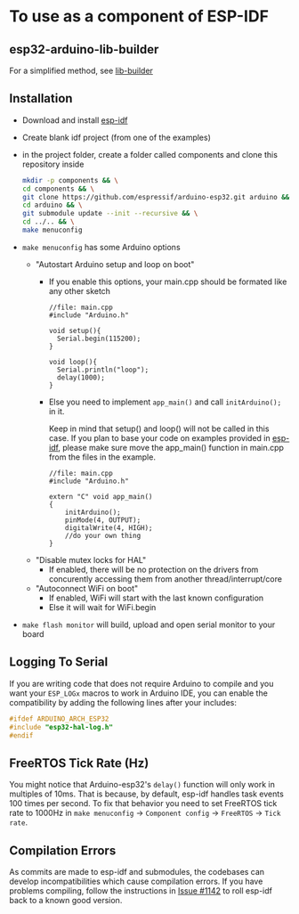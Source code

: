 To use as a component of ESP-IDF
=================================================

## esp32-arduino-lib-builder

For a simplified method, see [lib-builder](lib_builder.md)

## Installation

- Download and install [esp-idf](https://github.com/espressif/esp-idf)
- Create blank idf project (from one of the examples)
- in the project folder, create a folder called components and clone this repository inside

    ```bash
    mkdir -p components && \
    cd components && \
    git clone https://github.com/espressif/arduino-esp32.git arduino && \
    cd arduino && \
    git submodule update --init --recursive && \
    cd ../.. && \
    make menuconfig
  ```
- ```make menuconfig``` has some Arduino options
    - "Autostart Arduino setup and loop on boot"
        - If you enable this options, your main.cpp should be formated like any other sketch

          ```arduino
          //file: main.cpp
          #include "Arduino.h"

          void setup(){
            Serial.begin(115200);
          }

          void loop(){
            Serial.println("loop");
            delay(1000);
          }
          ```

        - Else you need to implement ```app_main()``` and call ```initArduino();``` in it.

          Keep in mind that setup() and loop() will not be called in this case.
          If you plan to base your code on examples provided in [esp-idf](https://github.com/espressif/esp-idf/tree/master/examples), please make sure move the app_main() function in main.cpp from the files in the example.

          ```arduino
          //file: main.cpp
          #include "Arduino.h"

          extern "C" void app_main()
          {
              initArduino();
              pinMode(4, OUTPUT);
              digitalWrite(4, HIGH);
              //do your own thing
          }
          ```
    - "Disable mutex locks for HAL"
        - If enabled, there will be no protection on the drivers from concurently accessing them from another thread/interrupt/core
    - "Autoconnect WiFi on boot"
        - If enabled, WiFi will start with the last known configuration
        - Else it will wait for WiFi.begin
- ```make flash monitor``` will build, upload and open serial monitor to your board

## Logging To Serial

If you are writing code that does not require Arduino to compile and you want your `ESP_LOGx` macros to work in Arduino IDE, you can enable the compatibility by adding the following lines after your includes:

```cpp
#ifdef ARDUINO_ARCH_ESP32
#include "esp32-hal-log.h"
#endif
```

## FreeRTOS Tick Rate (Hz)

You might notice that Arduino-esp32's `delay()` function will only work in multiples of 10ms. That is because, by default, esp-idf handles task events 100 times per second.
To fix that behavior you need to set FreeRTOS tick rate to 1000Hz in `make menuconfig` -> `Component config` -> `FreeRTOS` -> `Tick rate`.

## Compilation Errors

As commits are made to esp-idf and submodules, the codebases can develop incompatibilities which cause compilation errors.  If you have problems compiling, follow the instructions in [Issue #1142](https://github.com/espressif/arduino-esp32/issues/1142) to roll esp-idf back to a known good version.
